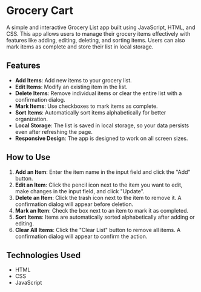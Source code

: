 # Grocery Cart

A simple and interactive Grocery List app built using JavaScript, HTML, and CSS. This app allows users to manage their grocery items effectively with features like adding, editing, deleting, and sorting items. Users can also mark items as complete and store their list in local storage.

## Features

- **Add Items**: Add new items to your grocery list.
- **Edit Items**: Modify an existing item in the list.
- **Delete Items**: Remove individual items or clear the entire list with a confirmation dialog.
- **Mark Items**: Use checkboxes to mark items as complete.
- **Sort Items**: Automatically sort items alphabetically for better organization.
- **Local Storage**: The list is saved in local storage, so your data persists even after refreshing the page.
- **Responsive Design**: The app is designed to work on all screen sizes.

## How to Use

1. **Add an Item**: Enter the item name in the input field and click the "Add" button.
2. **Edit an Item**: Click the pencil icon next to the item you want to edit, make changes in the input field, and click "Update".
3. **Delete an Item**: Click the trash icon next to the item to remove it. A confirmation dialog will appear before deletion.
4. **Mark an Item**: Check the box next to an item to mark it as completed.
5. **Sort Items**: Items are automatically sorted alphabetically after adding or editing.
6. **Clear All Items**: Click the "Clear List" button to remove all items. A confirmation dialog will appear to confirm the action.

## Technologies Used

- HTML
- CSS
- JavaScript
